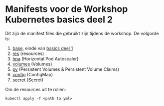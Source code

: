 # Manifests voor de Workshop Kubernetes basics deel 2

Dit zijn de manifest files die gebruikt zijn tijdens de workshop. De volgorde is:

1. [base](base), einde van [basics deel 1](https://github.com/samegens/workshop-kubernetes-basics2)
2. [res](res) (resources)
3. [hpa](hpa) (Horizontal Pod Autoscaler)
4. [volumes](volumes) (Volumes)
5. [pv](pv) (Persistent Volumes & Persistent Volume Claims)
6. [config](config) (ConfigMap)
7. [secret](secret) (Secret)

Om de resources uit te rollen:

    kubectl apply -f <path to yml>

